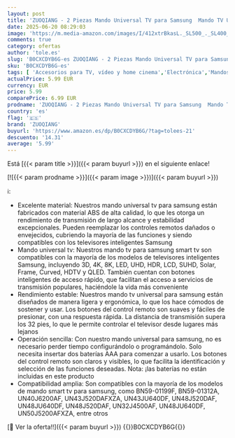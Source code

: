 ```yaml
---
layout: post
title: 'ZUOQIANG - 2 Piezas Mando Universal TV para Samsung  Mando TV Universal Compatible con Samsung Smart TV 3D 4K LCD LED QLED HDTV  Sin Pilas '
date: 2025-06-20 08:29:03
image: 'https://m.media-amazon.com/images/I/412xtrBkasL._SL500_._SL400_.jpg'
comments: true
category: ofertas
author: 'tole.es'
slug: 'B0CXCDYB6G-es ZUOQIANG - 2 Piezas Mando Universal TV para Samsung Mando...'
sku: 'B0CXCDYB6G-es'
tags: [ 'Accesorios para TV, vídeo y home cinema','Electrónica','Mandos a distancia','TV, vídeo y home cinema','smart','tv','zuoqiang','🇪🇸', ]
actualPrice: 5.99 EUR
currency: EUR
price: 5.99
comparePrice: 6.99 EUR
prodname: 'ZUOQIANG - 2 Piezas Mando Universal TV para Samsung  Mando TV Universal Compatible con Samsung Smart TV 3D 4K LCD LED QLED HDTV  Sin Pilas '
country: 'es'
flag: '🇪🇸'
brand: 'ZUOQIANG'
buyurl: 'https://www.amazon.es/dp/B0CXCDYB6G/?tag=tolees-21'
descuento: '14.31'
average: '5.99'
---
```


Está [{{< param title >}}]({{< param buyurl >}}) en el siguiente enlace!

[![{{< param prodname >}}]({{< param image >}})]({{< param buyurl >}})

ℹ️:

- Excelente material: Nuestros mando universal tv para samsung están fabricados con material ABS de alta calidad, lo que les otorga un rendimiento de transmisión de largo alcance y estabilidad excepcionales. Pueden reemplazar los controles remotos dañados o envejecidos, cubriendo la mayoría de las funciones y siendo compatibles con los televisores inteligentes Samsung
- Mando universal tv: Nuestros mando tv para samsung smart tv son compatibles con la mayoría de los modelos de televisores inteligentes Samsung, incluyendo 3D, 4K, 8K, LED, UHD, HDR, LCD, SUHD, Solar, Frame, Curved, HDTV y QLED. También cuentan con botones inteligentes de acceso rápido, que facilitan el acceso a servicios de transmisión populares, haciéndole la vida más conveniente
- Rendimiento estable: Nuestros mando tv universal para samsung están diseñados de manera ligera y ergonómica, lo que los hace cómodos de sostener y usar. Los botones del control remoto son suaves y fáciles de presionar, con una respuesta rápida. La distancia de transmisión supera los 32 pies, lo que le permite controlar el televisor desde lugares más lejanos
- Operación sencilla: Con nuestro mando universal para samsung, no es necesario perder tiempo configurándolo o programándolo. Solo necesita insertar dos baterías AAA para comenzar a usarlo. Los botones del control remoto son claros y visibles, lo que facilita la identificación y selección de las funciones deseadas. Nota: ¡las baterías no están incluidas en este producto
- Compatibilidad amplia: Son compatibles con la mayoría de los modelos de mando smart tv para samsung, como BN59-01199F, BN59-01312A, UN40J6200AF, UN43J520DAFXZA, UN43JU640DF, UN48J520DAF, UN48JU640DF, UN48J520DAF, UN32J4500AF, UN48JU640DF, UN50J5200AFXZA, entre otros

[🛒 Ver la oferta!!]({{< param buyurl >}})
{{<world>}}B0CXCDYB6G{{</world>}}
